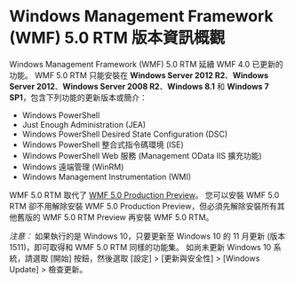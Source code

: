 # <a name="windows-management-framework-wmf-50-rtm-release-notes-overview"></a>Windows Management Framework (WMF) 5.0 RTM 版本資訊概觀

Windows Management Framework (WMF) 5.0 RTM 延續 WMF 4.0 已更新的功能。 WMF 5.0 RTM 只能安裝在 **Windows Server 2012 R2**、**Windows Server 2012**、**Windows Server 2008 R2**、**Windows 8.1** 和 **Windows 7 SP1**，包含下列功能的更新版本或簡介：

- Windows PowerShell
- Just Enough Administration (JEA)
- Windows PowerShell Desired State Configuration (DSC)
- Windows PowerShell 整合式指令碼環境 (ISE)
- Windows PowerShell Web 服務 (Management OData IIS 擴充功能) 
- Windows 遠端管理 (WinRM)
- Windows Management Instrumentation (WMI) 

WMF 5.0 RTM 取代了 [WMF 5.0 Production Preview](http://blogs.msdn.com/b/powershell/archive/2015/08/31/windows-management-framework-5-0-production-preview-is-now-available.aspx)。 您可以安裝 WMF 5.0 RTM 卻不用解除安裝 WMF 5.0 Production Preview，但必須先解除安裝所有其他舊版的 WMF 5.0 RTM Preview 再安裝 WMF 5.0 RTM。

*注意︰* 如果執行的是 Windows 10，只要更新至 Windows 10 的 11 月更新 (版本 1511)，即可取得和 WMF 5.0 RTM 同樣的功能集。 如尚未更新 Windows 10 系統，請選取 [開始] 按鈕，然後選取 [設定] > [更新與安全性] > [Windows Update] > 檢查更新。 
